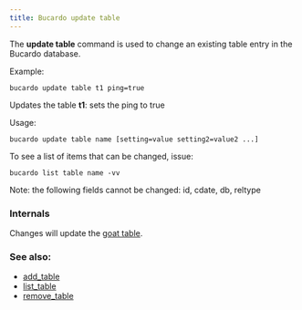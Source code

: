 ```yaml
---
title: Bucardo update table
---
```


The **update table** command is used to change an existing table entry in the Bucardo database.

Example:

    bucardo update table t1 ping=true

Updates the table **t1**: sets the ping to true

Usage:

    bucardo update table name [setting=value setting2=value2 ...]

To see a list of items that can be changed, issue:

    bucardo list table name -vv

Note: the following fields cannot be changed: id, cdate, db, reltype

### Internals

Changes will update the [goat table](/Bucardo/schema/goat).

### See also:

-   [add_table](/Bucardo/cli/add_table)
-   [list_table](/Bucardo/cli/list_table)
-   [remove_table](/Bucardo/cli/remove_table)
